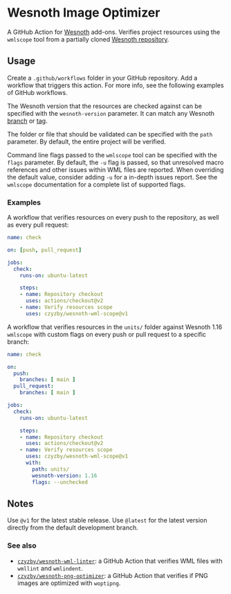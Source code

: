 # Wesnoth Image Optimizer

A GitHub Action for [Wesnoth](https://www.wesnoth.org/) add-ons.
Verifies project resources using the `wmlscope` tool from a partially
cloned [Wesnoth repository](https://github.com/wesnoth/wesnoth).

## Usage

Create a `.github/workflows` folder in your GitHub repository.
Add a workflow that triggers this action. For more info, see
the following examples of GitHub workflows.

The Wesnoth version that the resources are checked against can
be specified with the `wesnoth-version` parameter. It can match
any Wesnoth [branch](https://github.com/wesnoth/wesnoth/branches)
or [tag](https://github.com/wesnoth/wesnoth/tags).

The folder or file that should be validated can be specified with
the `path` parameter. By default, the entire project will be verified.

Command line flags passed to the `wmlscope` tool can be specified
with the `flags` parameter. By default, the `-u` flag is passed,
so that unresolved macro references and other issues within WML files
are reported. When overriding the default value, consider adding `-u`
for a in-depth issues report. See the `wmlscope` documentation for
a complete list of supported flags.

### Examples

A workflow that verifies resources on every push to the repository,
as well as every pull request:

```yaml
name: check

on: [push, pull_request]

jobs:
  check:
    runs-on: ubuntu-latest

    steps:
    - name: Repository checkout
      uses: actions/checkout@v2
    - name: Verify resources scope
      uses: czyzby/wesnoth-wml-scope@v1
```


A workflow that verifies resources in the `units/` folder against
Wesnoth 1.16 `wmlscope` with custom flags on every push or pull
request to a specific branch:

```yaml
name: check

on:
  push:
    branches: [ main ]
  pull_request:
    branches: [ main ]

jobs:
  check:
    runs-on: ubuntu-latest

    steps:
    - name: Repository checkout
      uses: actions/checkout@v2
    - name: Verify resources scope
      uses: czyzby/wesnoth-wml-scope@v1
      with:
        path: units/
        wesnoth-version: 1.16
        flags: --unchecked
```

## Notes

Use `@v1` for the latest stable release. Use `@latest` for the latest
version directly from the default development branch.

### See also

* [`czyzby/wesnoth-wml-linter`](https://github.com/czyzby/wesnoth-wml-linter):
a GitHub Action that verifies WML files with `wmllint` and `wmlindent`.
* [`czyzby/wesnoth-png-optimizer`](https://github.com/czyzby/wesnoth-png-optimizer):
a GitHub Action that verifies if PNG images are optimized with `woptipng`.
